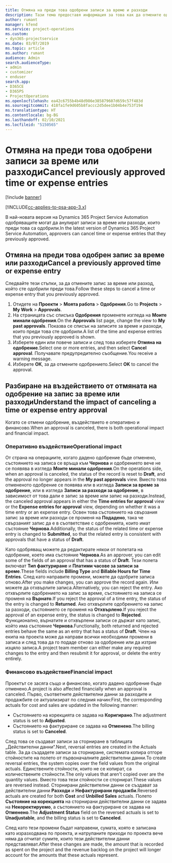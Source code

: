 ```yaml
---
title: Отмяна на преди това одобрени записи за време и разходи
description: Тази тема предоставя информация за това как да отмените одобрена транзакция за време и разход по проект.
author: rumant
manager: kfend
ms.service: project-operations
ms.custom:
- dyn365-projectservice
ms.date: 03/07/2019
ms.topic: article
ms.author: rumant
audience: Admin
search.audienceType:
- admin
- customizer
- enduser
search.app:
- D365CE
- D365PS
- ProjectOperations
ms.openlocfilehash: ea42c6755b4b48d986e385879607d659c57f483d
ms.sourcegitcommit: 418fa1fe9d605b8faccc2d5dee1b04b4e753f194
ms.translationtype: HT
ms.contentlocale: bg-BG
ms.lasthandoff: 02/10/2021
ms.locfileid: "5150565"
---
```

# <a name="cancel-previously-approved-time-or-expense-entries"></a><span data-ttu-id="42ac6-103">Отмяна на преди това одобрени записи за време или разходи</span><span class="sxs-lookup"><span data-stu-id="42ac6-103">Cancel previously approved time or expense entries</span></span>

[!include [banner](../includes/psa-now-project-operations.md)]

[!INCLUDE[cc-applies-to-psa-app-3.x](../includes/cc-applies-to-psa-app-3x.md)]

<span data-ttu-id="42ac6-104">В най-новата версия на Dynamics 365 Project Service Automation одобряващите могат да анулират записи за време или разходи, които преди това са одобрили.</span><span class="sxs-lookup"><span data-stu-id="42ac6-104">In the latest version of Dynamics 365 Project Service Automation, approvers can cancel time or expense entries that they previously approved.</span></span>

## <a name="cancel-a-previously-approved-time-or-expense-entry"></a><span data-ttu-id="42ac6-105">Отмяна на преди това одобрен запис за време или разходи</span><span class="sxs-lookup"><span data-stu-id="42ac6-105">Cancel a previously approved time or expense entry</span></span>

<span data-ttu-id="42ac6-106">Следвайте тези стъпки, за да отмените запис за време или разход, който сте одобрили преди това.</span><span class="sxs-lookup"><span data-stu-id="42ac6-106">Follow these steps to cancel a time or expense entry that you previously approved.</span></span>

1. <span data-ttu-id="42ac6-107">Отидете на **Проекти** \> **Моята работа** \> **Одобрения**.</span><span class="sxs-lookup"><span data-stu-id="42ac6-107">Go to **Projects** \> **My Work** \> **Approvals**.</span></span>
2. <span data-ttu-id="42ac6-108">На страницата със списъка **Одобрения** променете изгледа на **Моите минали одобрения**.</span><span class="sxs-lookup"><span data-stu-id="42ac6-108">On the **Approvals** list page, change the view to **My past approvals**.</span></span> <span data-ttu-id="42ac6-109">Показва се списък на записите за време и разходи, които преди това сте одобрили.</span><span class="sxs-lookup"><span data-stu-id="42ac6-109">A list of the time and expense entries that you previously approved is shown.</span></span>
3. <span data-ttu-id="42ac6-110">Изберете един или повече записи и след това изберете **Отмяна на одобрение**.</span><span class="sxs-lookup"><span data-stu-id="42ac6-110">Select one or more entries, and then select **Cancel approval**.</span></span> <span data-ttu-id="42ac6-111">Получавате предупредително съобщение.</span><span class="sxs-lookup"><span data-stu-id="42ac6-111">You receive a warning message.</span></span>
4. <span data-ttu-id="42ac6-112">Изберете **ОК**, за да отмените одобрението.</span><span class="sxs-lookup"><span data-stu-id="42ac6-112">Select **OK** to cancel the approval.</span></span>

## <a name="understand-the-impact-of-canceling-a-time-or-expense-entry-approval"></a><span data-ttu-id="42ac6-113">Разбиране на въздействието от отмяната на одобрение на запис за време или разходи</span><span class="sxs-lookup"><span data-stu-id="42ac6-113">Understand the impact of canceling a time or expense entry approval</span></span>

<span data-ttu-id="42ac6-114">Когато се отмени одобрение, въздействието е оперативно и финансово.</span><span class="sxs-lookup"><span data-stu-id="42ac6-114">When an approval is canceled, there is both operational impact and financial impact.</span></span>

### <a name="operational-impact"></a><span data-ttu-id="42ac6-115">Оперативно въздействие</span><span class="sxs-lookup"><span data-stu-id="42ac6-115">Operational impact</span></span>

<span data-ttu-id="42ac6-116">От страна на операциите, когато дадено одобрение бъде отменено, състоянието на записа се връща към **Чернова** и одобрението вече не се появява в изгледа **Моите минали одобрения**.</span><span class="sxs-lookup"><span data-stu-id="42ac6-116">On the operations side, when an approval is canceled, the status of the record is reset to **Draft**, and the approval no longer appears in the **My past approvals** view.</span></span> <span data-ttu-id="42ac6-117">Вместо това отмененото одобрение се появява или в изгледа **Записи за време за одобрение**, или в изгледа **Записи за разходи за одобрение**, в зависимост от това дали е запис за време или запис на разходи.</span><span class="sxs-lookup"><span data-stu-id="42ac6-117">Instead, the canceled approval appears in either the **Time entries for approval** view or the **Expense entries for approval** view, depending on whether it was a time entry or an expense entry.</span></span> <span data-ttu-id="42ac6-118">Освен това състоянието на свързания запис за време или разходи се променя на **Подадено**, така че свързаният запис да е в съответствие с одобренията, които имат състояние **Чернова**.</span><span class="sxs-lookup"><span data-stu-id="42ac6-118">Additionally, the status of the related time or expense entry is changed to **Submitted**, so that the related entry is consistent with approvals that have a status of **Draft**.</span></span>

<span data-ttu-id="42ac6-119">Като одобряващ можете да редактирате някои от полетата на одобрение, което има състояние **Чернова**.</span><span class="sxs-lookup"><span data-stu-id="42ac6-119">As an approver, you can edit some of the fields of an approval that has a status of **Draft**.</span></span> <span data-ttu-id="42ac6-120">Тези полета включват **Тип фактуриране** и **Платими часове за записи за време**.</span><span class="sxs-lookup"><span data-stu-id="42ac6-120">These fields include **Billing Type** and **Billable Hours for Time Entries**.</span></span> <span data-ttu-id="42ac6-121">След като направите промени, можете да одобрите записа отново.</span><span class="sxs-lookup"><span data-stu-id="42ac6-121">After you make changes, you can approve the record again.</span></span> <span data-ttu-id="42ac6-122">Или можете да отхвърлите записа.</span><span class="sxs-lookup"><span data-stu-id="42ac6-122">Alternatively, you can reject the entry.</span></span> <span data-ttu-id="42ac6-123">Ако отхвърлите одобрението на запис за време, състоянието на записа се променя на **Върнато**.</span><span class="sxs-lookup"><span data-stu-id="42ac6-123">If you reject the approval of a time entry, the status of the entry is changed to **Returned**.</span></span> <span data-ttu-id="42ac6-124">Ако отхвърлите одобрението на запис за разходи, състоянието се променя на **Отхвърлено**.</span><span class="sxs-lookup"><span data-stu-id="42ac6-124">If you reject the approval of an expense entry, the status is changed to **Rejected**.</span></span> <span data-ttu-id="42ac6-125">Функционално, върнатите и отхвърлени записи се държат като запис, който има състояние **Чернова**.</span><span class="sxs-lookup"><span data-stu-id="42ac6-125">Functionally, both returned and rejected entries behave the same as an entry that has a status of **Draft**.</span></span> <span data-ttu-id="42ac6-126">Член на екипа на проекта може да направи всички необходими промени в записа и след това да го подаде отново за одобрение или да изтрие изцяло записа.</span><span class="sxs-lookup"><span data-stu-id="42ac6-126">A project team member can either make any required changes to the entry and then resubmit it for approval, or delete the entry entirely.</span></span>

### <a name="financial-impact"></a><span data-ttu-id="42ac6-127">Финансово въздействие</span><span class="sxs-lookup"><span data-stu-id="42ac6-127">Financial impact</span></span>

<span data-ttu-id="42ac6-128">Проектът се засяга също и финансово, когато дадено одобрение бъде отменено.</span><span class="sxs-lookup"><span data-stu-id="42ac6-128">A project is also affected financially when an approval is canceled.</span></span> <span data-ttu-id="42ac6-129">Първо, съответните действителни данни за разходите и продажбите се актуализират по следния начин:</span><span class="sxs-lookup"><span data-stu-id="42ac6-129">First, the corresponding actuals for cost and sales are updated in the following manner:</span></span>

- <span data-ttu-id="42ac6-130">Състоянието на корекцията се задава на **Коригирано**.</span><span class="sxs-lookup"><span data-stu-id="42ac6-130">The adjustment status is set to **Adjusted**.</span></span>
- <span data-ttu-id="42ac6-131">Състоянието на фактуриране се задава на **Отменено**.</span><span class="sxs-lookup"><span data-stu-id="42ac6-131">The billing status is set to **Canceled**.</span></span>

<span data-ttu-id="42ac6-132">След това се създават записи за сторниране в таблицата „Действителни данни“.</span><span class="sxs-lookup"><span data-stu-id="42ac6-132">Next, reversal entries are created in the Actuals table.</span></span> <span data-ttu-id="42ac6-133">За да създадете записи за сторниране, системата копира отгоре стойностите на полето от първоначалните действителни данни.</span><span class="sxs-lookup"><span data-stu-id="42ac6-133">To create reversal entries, the system copies over the field values from the original actuals.</span></span> <span data-ttu-id="42ac6-134">Единствените стойности, които не се копират, са количествените стойности.</span><span class="sxs-lookup"><span data-stu-id="42ac6-134">The only values that aren't copied over are the quantity values.</span></span> <span data-ttu-id="42ac6-135">Вместо това тези стойности се сторнират.</span><span class="sxs-lookup"><span data-stu-id="42ac6-135">These values are reversed instead.</span></span> <span data-ttu-id="42ac6-136">Сторнирани действителни данни се създават за действителни данни **Разходи** и **Нефактурирани продажби**.</span><span class="sxs-lookup"><span data-stu-id="42ac6-136">Reversed actuals are created for both **Cost** and **Unbilled Sales** actuals.</span></span> <span data-ttu-id="42ac6-137">Полето **Състояние на корекцията** на сторнирани действителни данни се задава на **Некоректируемо**, а състоянието на фактуриране се задава на **Отменено**.</span><span class="sxs-lookup"><span data-stu-id="42ac6-137">The **Adjustment Status** field on the reversed actuals is set to **Unadjustable**, and the billing status is set to **Canceled**.</span></span>

<span data-ttu-id="42ac6-138">След като тези промени бъдат направени, сумата, която е записана като изразходвана по проекта, и натрупаните приходи по проекта вече няма да отчитат сумите, които тези действителни данни представляват.</span><span class="sxs-lookup"><span data-stu-id="42ac6-138">After these changes are made, the amount that is recorded as spent on the project and the revenue backlog on the project will longer account for the amounts that these actuals represent.</span></span>

